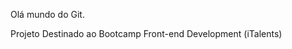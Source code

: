 <!-- O .md é uma extenção de markdown -->

Olá mundo do Git.

Projeto Destinado ao Bootcamp Front-end Development (iTalents)
